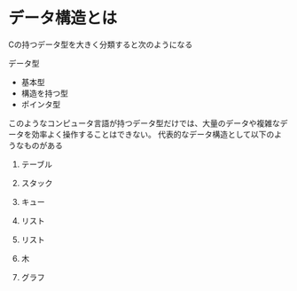 
# データ構造とは

Cの持つデータ型を大きく分類すると次のようになる

データ型 
- 基本型
- 構造を持つ型
- ポインタ型

このようなコンピュータ言語が持つデータ型だけでは、大量のデータや複雑なデータを効率よく操作することはできない。
代表的なデータ構造として以下のようなものがある

1. テーブル

2. スタック

3. キュー

4. リスト

5. リスト

6. 木

7. グラフ
